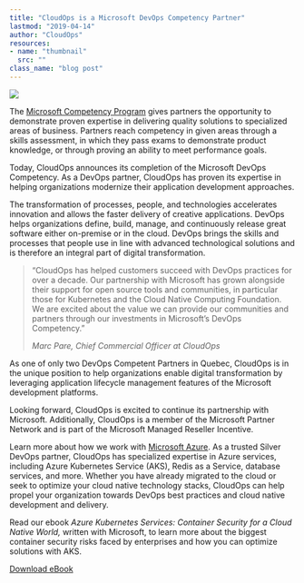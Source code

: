 ```yaml
---
title: "CloudOps is a Microsoft DevOps Competency Partner"
lastmod: "2019-04-14"
author: "CloudOps"
resources:
- name: "thumbnail"
  src: ""
class_name: "blog post"
---
```


<img src="/images/blog/post/MicrosoftPartnerSilverDevOpsCompetencyLogo.png" class="main-blog-image">

<div class="post-content"><p>The <a href="https://partner.microsoft.com/en-ca/membership/competencies">Microsoft Competency Program</a> gives partners the opportunity to demonstrate proven expertise in delivering quality solutions to specialized areas of business. Partners reach competency in given areas through a skills assessment, in which they pass exams to demonstrate product knowledge, or through proving an ability to meet performance goals.</p><p>Today, CloudOps announces its completion of the Microsoft DevOps Competency. As a DevOps partner, CloudOps has proven its expertise in helping organizations modernize their application development approaches.</p><p>The transformation of processes, people, and technologies accelerates innovation and allows the faster delivery of creative applications. DevOps helps organizations define, build, manage, and continuously release great software either on-premise or in the cloud. DevOps brings the skills and processes that people use in line with advanced technological solutions and is therefore an integral part of digital transformation.</p><blockquote class="wp-block-quote"><p>“CloudOps has helped customers succeed with DevOps practices for over a decade. Our partnership with Microsoft has grown alongside their support for open source tools and communities, in particular those for Kubernetes and the Cloud Native Computing Foundation. We are excited about the value we can provide our communities and partners through our investments in Microsoft’s DevOps Competency.”</p><p><cite>Marc Pare, Chief Commercial Officer at CloudOps</cite></p></blockquote><p>As one of only two DevOps Competent Partners in Quebec, CloudOps is in the unique position to help organizations enable digital transformation by leveraging application lifecycle management features of the Microsoft development platforms.</p><p>Looking forward, CloudOps is excited to continue its partnership with Microsoft. Additionally, CloudOps is a member of the Microsoft Partner Network and is part of the Microsoft Managed Reseller Incentive.</p><p>Learn more about how we work with <a href="https://www.cloudops.com/microsoft-azure/">Microsoft Azure</a>. As a trusted Silver DevOps partner, CloudOps has specialized expertise in Azure services, including Azure Kubernetes Service (AKS), Redis as a Service, database services, and more. Whether you have already migrated to the cloud or seek to optimize your cloud native technology stacks, CloudOps can help propel your organization towards DevOps best practices and cloud native development and delivery.</p><p>Read our ebook <em>Azure Kubernetes Services: Container Security for a Cloud Native World, </em>written with Microsoft, to learn more about the biggest container security risks faced by enterprises and how you can optimize solutions with AKS.</p><p><!--HubSpot Call-to-Action Code --><span class="hs-cta-wrapper" id="hs-cta-wrapper-94f3beaa-3a41-4124-8018-158ec4fdcbcd"><span class="hs-cta-node hs-cta-94f3beaa-3a41-4124-8018-158ec4fdcbcd" id="hs-cta-94f3beaa-3a41-4124-8018-158ec4fdcbcd" style="visibility: visible;" data-hs-drop="true"><a id="cta_button_732832_2780b0b2-3d32-4527-b832-00aced5dae56" class="cta_button " href="https://info.cloudops.com/cs/c/?cta_guid=2780b0b2-3d32-4527-b832-00aced5dae56&amp;placement_guid=94f3beaa-3a41-4124-8018-158ec4fdcbcd&amp;portal_id=732832&amp;canon=https%3A%2F%2Fwww.cloudops.com%2F2019%2F03%2Fcloudops-is-a-microsoft-devops-competency-partner%2F&amp;redirect_url=APefjpE2tH85GTk-RdrODL87iVGVvtrXIorcE1SkzZWtuJ8Usv9xzh-hwgjBBNx4cxuhv3-SiP9ENzfuAxS_hc_Sx0DACvVwjl_GPe3JdvLDovVmUSwthOlJQUVCC82vDuwNajclTJdNc8sxxqNfNvIEDiaGtCV23P9-qmDIBhxpRD_EtJU9-k2iGDYKCsMAiIcC0WFDWkaApErZQCmYb5ww13XhRzea_dJDYcmmwwHQxOZYgyBvNQqxi-P_SPmDVGKGPfdnrX3MU8q4-WX1S8yvxNxk0W10icWWp-5oMy-jpb6ydSs2XvLQKO5OQkrXlT5ICNdFic4k&amp;click=a9e26417-549b-4de4-94ff-e2d5f2e6df5e&amp;hsutk=87c014ad1b8ef7afaaf23068a42614b6&amp;signature=AAH58kH4qYWWbRuvhNpXX50EGI4bE6DX3A&amp;__hstc=52875767.87c014ad1b8ef7afaaf23068a42614b6.1588082535461.1589833235915.1589919276211.11&amp;__hssc=52875767.48.1589919276211&amp;__hsfp=792683365&amp;contentType=blog-post" target="_blank" style="" cta_dest_link="https://info.cloudops.com/azure-kubernetes-services-container-security" title="Download eBook">Download eBook</a></span><script charset="utf-8" src="https://js.hscta.net/cta/current.js"></script><script type="text/javascript">hbspt.cta.load(732832, '94f3beaa-3a41-4124-8018-158ec4fdcbcd', {});</script></span><!-- end HubSpot Call-to-Action Code --></p><p></p></div>